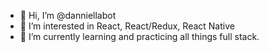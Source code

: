 - 👋 Hi, I’m @danniellabot
- 👀 I’m interested in React, React/Redux, React Native
- 🌱 I’m currently learning and practicing all things full stack. 

<!---
danniellabot/danniellabot is a ✨ special ✨ repository because its `README.md` (this file) appears on your GitHub profile.
You can click the Preview link to take a look at your changes.
--->
